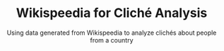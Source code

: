 ---
layout: page
title: Wikispeedia for Cliché Analysis
subtitle: Using data generated from Wikispeedia to analyze clichés about people from a country
use-site-title: true
---